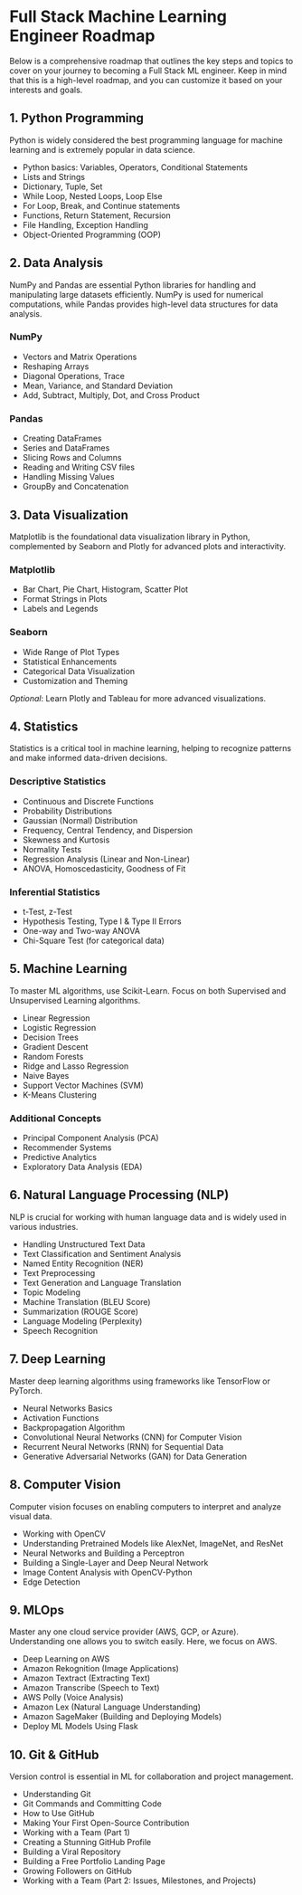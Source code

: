 # Full Stack Machine Learning Engineer Roadmap

Below is a comprehensive roadmap that outlines the key steps and topics to cover on your journey to becoming a Full Stack ML engineer. Keep in mind that this is a high-level roadmap, and you can customize it based on your interests and goals.

## 1. Python Programming
Python is widely considered the best programming language for machine learning and is extremely popular in data science.

- Python basics: Variables, Operators, Conditional Statements
- Lists and Strings
- Dictionary, Tuple, Set
- While Loop, Nested Loops, Loop Else
- For Loop, Break, and Continue statements
- Functions, Return Statement, Recursion
- File Handling, Exception Handling
- Object-Oriented Programming (OOP)

## 2. Data Analysis
NumPy and Pandas are essential Python libraries for handling and manipulating large datasets efficiently. NumPy is used for numerical computations, while Pandas provides high-level data structures for data analysis.

### NumPy
- Vectors and Matrix Operations
- Reshaping Arrays
- Diagonal Operations, Trace
- Mean, Variance, and Standard Deviation
- Add, Subtract, Multiply, Dot, and Cross Product

### Pandas
- Creating DataFrames
- Series and DataFrames
- Slicing Rows and Columns
- Reading and Writing CSV files
- Handling Missing Values
- GroupBy and Concatenation

## 3. Data Visualization
Matplotlib is the foundational data visualization library in Python, complemented by Seaborn and Plotly for advanced plots and interactivity.

### Matplotlib
- Bar Chart, Pie Chart, Histogram, Scatter Plot
- Format Strings in Plots
- Labels and Legends

### Seaborn
- Wide Range of Plot Types
- Statistical Enhancements
- Categorical Data Visualization
- Customization and Theming

*Optional*: Learn Plotly and Tableau for more advanced visualizations.

## 4. Statistics
Statistics is a critical tool in machine learning, helping to recognize patterns and make informed data-driven decisions.

### Descriptive Statistics
- Continuous and Discrete Functions
- Probability Distributions
- Gaussian (Normal) Distribution
- Frequency, Central Tendency, and Dispersion
- Skewness and Kurtosis
- Normality Tests
- Regression Analysis (Linear and Non-Linear)
- ANOVA, Homoscedasticity, Goodness of Fit

### Inferential Statistics
- t-Test, z-Test
- Hypothesis Testing, Type I & Type II Errors
- One-way and Two-way ANOVA
- Chi-Square Test (for categorical data)

## 5. Machine Learning
To master ML algorithms, use Scikit-Learn. Focus on both Supervised and Unsupervised Learning algorithms.

- Linear Regression
- Logistic Regression
- Decision Trees
- Gradient Descent
- Random Forests
- Ridge and Lasso Regression
- Naive Bayes
- Support Vector Machines (SVM)
- K-Means Clustering

### Additional Concepts
- Principal Component Analysis (PCA)
- Recommender Systems
- Predictive Analytics
- Exploratory Data Analysis (EDA)

## 6. Natural Language Processing (NLP)
NLP is crucial for working with human language data and is widely used in various industries.

- Handling Unstructured Text Data
- Text Classification and Sentiment Analysis
- Named Entity Recognition (NER)
- Text Preprocessing
- Text Generation and Language Translation
- Topic Modeling
- Machine Translation (BLEU Score)
- Summarization (ROUGE Score)
- Language Modeling (Perplexity)
- Speech Recognition

## 7. Deep Learning
Master deep learning algorithms using frameworks like TensorFlow or PyTorch.

- Neural Networks Basics
- Activation Functions
- Backpropagation Algorithm
- Convolutional Neural Networks (CNN) for Computer Vision
- Recurrent Neural Networks (RNN) for Sequential Data
- Generative Adversarial Networks (GAN) for Data Generation

## 8. Computer Vision
Computer vision focuses on enabling computers to interpret and analyze visual data.

- Working with OpenCV
- Understanding Pretrained Models like AlexNet, ImageNet, and ResNet
- Neural Networks and Building a Perceptron
- Building a Single-Layer and Deep Neural Network
- Image Content Analysis with OpenCV-Python
- Edge Detection

## 9. MLOps
Master any one cloud service provider (AWS, GCP, or Azure). Understanding one allows you to switch easily. Here, we focus on AWS.

- Deep Learning on AWS
- Amazon Rekognition (Image Applications)
- Amazon Textract (Extracting Text)
- Amazon Transcribe (Speech to Text)
- AWS Polly (Voice Analysis)
- Amazon Lex (Natural Language Understanding)
- Amazon SageMaker (Building and Deploying Models)
- Deploy ML Models Using Flask

## 10. Git & GitHub
Version control is essential in ML for collaboration and project management.

- Understanding Git
- Git Commands and Committing Code
- How to Use GitHub
- Making Your First Open-Source Contribution
- Working with a Team (Part 1)
- Creating a Stunning GitHub Profile
- Building a Viral Repository
- Building a Free Portfolio Landing Page
- Growing Followers on GitHub
- Working with a Team (Part 2: Issues, Milestones, and Projects)
